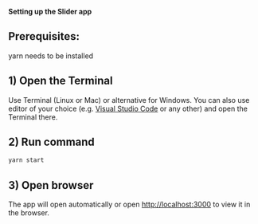 
**Setting up the Slider app**

## Prerequisites:
  yarn needs to be installed

## 1) Open the Terminal

Use Terminal (Linux or Mac) or alternative for Windows. You can also use editor of your choice
(e.g. [Visual Studio Code](/https://code.visualstudio.com/download) or any other) and open the Terminal there.

## 2) Run command

```bash
yarn start
```

## 3) Open browser

The app will open automatically or open [http://localhost:3000](http://localhost:3000) to view it in the browser.




